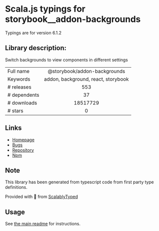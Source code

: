 
# Scala.js typings for storybook__addon-backgrounds

Typings are for version 6.1.2

## Library description:
Switch backgrounds to view components in different settings

|                    |                 |
| ------------------ | :-------------: |
| Full name          | @storybook/addon-backgrounds |
| Keywords           | addon, background, react, storybook |
| # releases         | 553 |
| # dependents       | 37 |
| # downloads        | 18517729 |
| # stars            | 0 |

## Links
- [Homepage](https://github.com/storybookjs/storybook/tree/master/addons/backgrounds)
- [Bugs](https://github.com/storybookjs/storybook/issues)
- [Repository](https://github.com/storybookjs/storybook)
- [Npm](https://www.npmjs.com/package/%40storybook%2Faddon-backgrounds)
    


## Note
This library has been generated from typescript code from first party type definitions.

Provided with :purple_heart: from [ScalablyTyped](https://github.com/oyvindberg/ScalablyTyped)

## Usage
See [the main readme](../../readme.md) for instructions.


